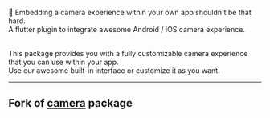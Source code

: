

📸 Embedding a camera experience within your own app shouldn't be that hard.
<br> A flutter plugin to integrate awesome Android / iOS camera experience.<br>

<br>
This package provides you with a fully customizable camera experience that you can use within your app.<br>
Use our awesome built-in interface or customize it as you want.

---

## Fork of [camera](https://pub.dev/packages/camera) package